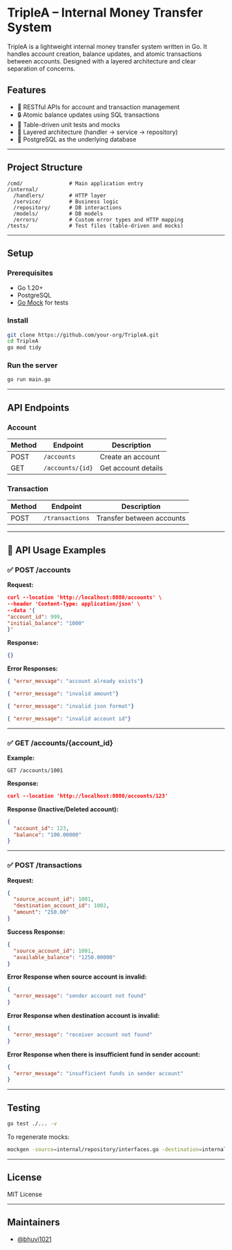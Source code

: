 # TripleA – Internal Money Transfer System

TripleA is a lightweight internal money transfer system written in Go. It handles account creation, balance updates, and atomic transactions between accounts. Designed with a layered architecture and clear separation of concerns.

## Features

- 🚀 RESTful APIs for account and transaction management
- 🔒 Atomic balance updates using SQL transactions
- 🧪 Table-driven unit tests and mocks
- 🧩 Layered architecture (handler → service → repository)
- 🐘 PostgreSQL as the underlying database

---

## Project Structure

```
/cmd/               # Main application entry
/internal/
  /handlers/        # HTTP layer
  /service/         # Business logic
  /repository/      # DB interactions
  /models/          # DB models
  /errors/          # Custom error types and HTTP mapping
/tests/             # Test files (table-driven and mocks)
```

---

## Setup

### Prerequisites

- Go 1.20+
- PostgreSQL
- [Go Mock](https://github.com/golang/mock) for tests

### Install

```bash
git clone https://github.com/your-org/TripleA.git
cd TripleA
go mod tidy
```

### Run the server

```bash
go run main.go
```

---

## API Endpoints

### Account

| Method | Endpoint           | Description        |
|--------|--------------------|--------------------|
| POST   | `/accounts`        | Create an account  |
| GET    | `/accounts/{id}`   | Get account details|

### Transaction

| Method | Endpoint            | Description               |
|--------|---------------------|---------------------------|
| POST   | `/transactions`     | Transfer between accounts |

---

## 🧪 API Usage Examples

### ✅ POST /accounts

**Request:**
```json
curl --location 'http://localhost:8080/accounts' \
--header 'Content-Type: application/json' \
--data '{
"account_id": 999,
"initial_balance": "1000"
}'
```

**Response:**
```json
{}
```

**Error Responses:**
```json
{ "error_message": "account already exists"}
```
```json
{ "error_message": "invalid amount"}
```
```json
{ "error_message": "invalid json format"}
```
```json
{ "error_message": "invalid account id"}
```

---

### ✅ GET /accounts/{account_id}

**Example:**
```
GET /accounts/1001
```

**Response:**
```json
curl --location 'http://localhost:8080/accounts/123'
```
**Response (Inactive/Deleted account):**
```json
{
  "account_id": 123,
  "balance": "100.00000"
}
```
---

### ✅ POST /transactions

**Request:**
```json
{
  "source_account_id": 1001,
  "destination_account_id": 1002,
  "amount": "250.00"
}
```

**Success Response:**
```json
{
  "source_account_id": 1001,
  "available_balance": "1250.00000"
}
```

**Error Response when source account is invalid:**
```json
{
  "error_message": "sender account not found" 
}
```

**Error Response when destination account is invalid:**
```json
{
  "error_message": "receiver account not found" 
}
```

**Error Response when there is insufficient fund in sender account:**
```json
{
  "error_message": "insufficient funds in sender account"
}
```

----


## Testing

```bash
go test ./... -v
```

To regenerate mocks:
```bash
mockgen -source=internal/repository/interfaces.go -destination=internal/repository/mocks/mock_repository.go -package=mocks
```

---

## License

MIT License

---

## Maintainers

- [@bhuvi1021](https://github.com/bhuvi1021)
